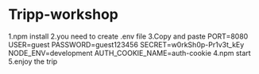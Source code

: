# Tripp-workshop
1.npm install
2.you need to create .env file
3.Copy and paste 
PORT=8080
USER=guest
PASSWORD=guest123456
SECRET=w0rkSh0p-Pr1v3t_kEy
NODE_ENV=development
AUTH_COOKIE_NAME=auth-cookie
4.npm start
5.enjoy the trip

